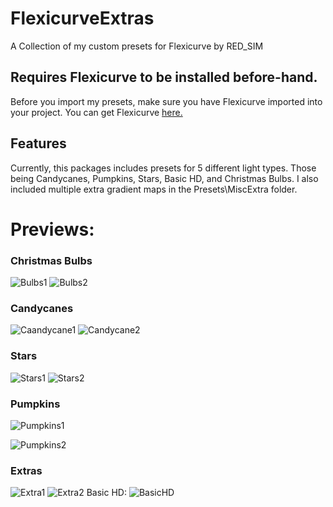 # FlexicurveExtras
A Collection of my custom presets for Flexicurve by RED_SIM

## Requires Flexicurve to be installed before-hand.
Before you import my presets, make sure you have Flexicurve imported into your project. You can get Flexicurve [here.](https://www.patreon.com/posts/flexicurve-fairy-94014721)

## Features
Currently, this packages includes presets for 5 different light types. Those being Candycanes, Pumpkins, Stars, Basic HD, and Christmas Bulbs. I also included multiple extra gradient maps in the Presets\MiscExtra folder.

# Previews:
### Christmas Bulbs
![Bulbs1](https://github.com/zSkull162/FlexicurveExtras/assets/70001936/f7419692-562e-44d2-b84f-2291d31da49a)
![Bulbs2](https://github.com/zSkull162/FlexicurveExtras/assets/70001936/0a46a882-2d44-4689-ad37-b53592d7aa2d)

### Candycanes
![Caandycane1](https://github.com/zSkull162/FlexicurveExtras/assets/70001936/9b63ea5a-ec95-43ef-b117-476247dda090)
![Candycane2](https://github.com/zSkull162/FlexicurveExtras/assets/70001936/8532bbbc-73ea-4e59-94e5-5cc94cc99201)

### Stars
![Stars1](https://github.com/zSkull162/FlexicurveExtras/assets/70001936/b1871367-be75-484f-b558-0db9900f3393)
![Stars2](https://github.com/zSkull162/FlexicurveExtras/assets/70001936/b8e3c4f2-b3af-4344-8546-9f267e90a6fb)

### Pumpkins
![Pumpkins1](https://github.com/zSkull162/FlexicurveExtras/assets/70001936/01044166-9a23-469c-9e5e-9c3bc062276b)

![Pumpkins2](https://github.com/zSkull162/FlexicurveExtras/assets/70001936/d708df6f-9eaf-4b85-b2b2-32967e3dc1c3)

### Extras
![Extra1](https://github.com/zSkull162/FlexicurveExtras/assets/70001936/51baeb54-6465-4715-a390-5247483fa3d4)
![Extra2](https://github.com/zSkull162/FlexicurveExtras/assets/70001936/ff4f10fe-8890-4d77-bd3e-5f1bf0975e6f)
Basic HD:
![BasicHD](https://github.com/zSkull162/FlexicurveExtras/assets/70001936/6990c9c7-298a-4fcd-93d4-c37851c9a64e)

